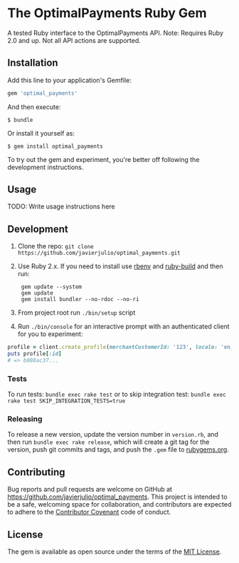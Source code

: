 # The OptimalPayments Ruby Gem

A tested Ruby interface to the OptimalPayments API. Note: Requires Ruby 2.0 and up. Not all API actions are supported.

## Installation

Add this line to your application's Gemfile:

```ruby
gem 'optimal_payments'
```

And then execute:

    $ bundle

Or install it yourself as:

    $ gem install optimal_payments

To try out the gem and experiment, you're better off following the development instructions.

## Usage

TODO: Write usage instructions here

## Development

1. Clone the repo: `git clone https://github.com/javierjulio/optimal_payments.git`
2. Use Ruby 2.x. If you need to install use [rbenv](https://github.com/sstephenson/rbenv) and [ruby-build](https://github.com/sstephenson/ruby-build) and then run:

        gem update --system
        gem update
        gem install bundler --no-rdoc --no-ri

3. From project root run `./bin/setup` script
4. Run `./bin/console` for an interactive prompt with an authenticated client for you to experiment:

  ```ruby
  profile = client.create_profile(merchantCustomerId: '123', locale: 'en_US')
  puts profile[:id]
  # => b088ac37...
  ```

### Tests

To run tests: `bundle exec rake test` or to skip integration test: `bundle exec rake test SKIP_INTEGRATION_TESTS=true`

### Releasing

To release a new version, update the version number in `version.rb`, and then run `bundle exec rake release`, which will create a git tag for the version, push git commits and tags, and push the `.gem` file to [rubygems.org](https://rubygems.org).

## Contributing

Bug reports and pull requests are welcome on GitHub at https://github.com/javierjulio/optimal_payments. This project is intended to be a safe, welcoming space for collaboration, and contributors are expected to adhere to the [Contributor Covenant](contributor-covenant.org) code of conduct.

## License

The gem is available as open source under the terms of the [MIT License](http://opensource.org/licenses/MIT).
